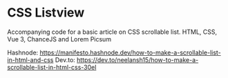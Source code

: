 # CSS Listview
Accompanying code for a basic article on CSS scrollable list. HTML, CSS, Vue 3, ChanceJS and Lorem Picsum

Hashnode: https://manifesto.hashnode.dev/how-to-make-a-scrollable-list-in-html-and-css
Dev.to: https://dev.to/neelansh15/how-to-make-a-scrollable-list-in-html-css-30el
